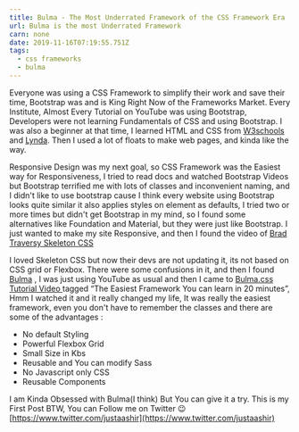 ```yaml
---
title: Bulma - The Most Underrated Framework of the CSS Framework Era
url: Bulma is the most Underrated Framework
carn: none
date: 2019-11-16T07:19:55.751Z
tags:
  - css frameworks
  - bulma
---
```

Everyone was using a CSS Framework to simplify their work and save their time, Bootstrap was and is King Right Now of the Frameworks Market. Every Institute, Almost Every Tutorial on YouTube was using Bootstrap, Developers were not learning Fundamentals of CSS and using Bootstrap. I was also a beginner at that time, I learned HTML and CSS from [W3schools](https://www.w3schools.com/) and [Lynda](https://www.lynda.com/). Then I used a lot of floats to make web pages, and kinda like the way.

 Responsive Design was my next goal, so CSS Framework was the Easiest way for Responsiveness, I tried to read docs and watched Bootstrap Videos but Bootstrap terrified me with lots of classes and inconvenient naming, and I didn't like to use bootstrap cause I think every website using Bootstrap looks quite similar it also applies styles on element as defaults, I tried two or more times but didn't get Bootstrap in my mind, so I found some alternatives like Foundation and Material, but they were just like Bootstrap. I just wanted to make my site Responsive, and then I found the video of [Brad Traversy Skeleton CSS](https://www.youtube.com/watch?v=nVANwdryGVc)

I loved Skeleton CSS but now their devs are not updating it, its not based on CSS grid or Flexbox. There were some confusions in it, and then I found  [Bulma](https://www.bulma.io/) , I was just using YouTube as usual and then I came to [Bulma.css Tutorial Video ](https://www.youtube.com/watch?v=IiPQYQT2-wg) tagged “The Easiest Framework You can learn in 20 minutes”, Hmm I watched it and it really changed my life, It was really the easiest framework, even you don't have to remember the classes and there are some of the advantages :
 - No default Styling
 - Powerful Flexbox Grid
 - Small Size in Kbs
 - Reusable and You can modify Sass
 - No Javascript only CSS
 - Reusable Components


I am Kinda Obsessed with Bulma(I think) But You can give it a try.
This is my First Post BTW, You can Follow me on Twitter 😉 [https://www.twitter.com/justaashir](https://www.twitter.com/justaashir)
